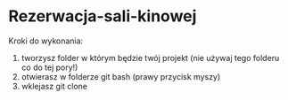 # Rezerwacja-sali-kinowej

Kroki do wykonania:
1. tworzysz folder w którym będzie twój projekt (nie używaj tego folderu co do tej pory!)
2. otwierasz w folderze git bash (prawy przycisk myszy)
3. wklejasz git clone 
